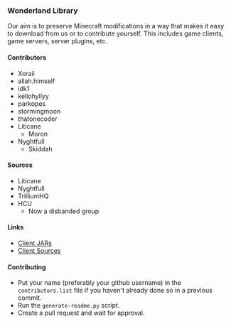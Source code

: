 ### Wonderland Library
 Our aim is to preserve Minecraft modifications in a way that makes it easy to download from us or to contribute yourself. This includes game clients, game servers, server plugins, etc.

#### Contributors
- Xoraii
- allah.himself
- idk1
- kellohyllyy
- parkopes
- stormingmoon
- thatonecoder
- Liticane
  - Moron
- Nyghtfull
  - Skiddah

#### Sources
- Liticane
- Nyghtfull
- TrilliumHQ
- HCU
  - Now a disbanded group

#### Links
- [Client JARs](https://github.com/WonderlandLibrary/client-jars)
- [Client Sources](https://github.com/WonderlandLibrary/client-sources)

#### Contributing
- Put your name (preferably your github username) in the ``contributors.list`` file if you haven't already done so in a previous commit.
- Run the ``generate-readme.py`` script.
- Create a pull request and wait for approval.